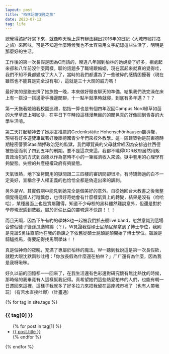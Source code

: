 ```yaml
---
layout: post
title: "柏林記憶復甦之旅"
date: 2023-07-12
tag: life
---
```


>>

總覺得該好好寫下來，就像昨天晚上還有辦法翻出2016年的日記〈大城市咖打掐之旅〉來回味，可是不知道什麼時候我也不太容易用文字紀錄這些生活了，明明是那麼好的生活。

工作後的第一次長假是因為C而請的，睽違八年回到柏林的她蛻變了好多，相處起來卻和八年前沒什麼兩樣。聊的話題多了職場跟婚姻，現在寫起來就真的覺得哇，我們不知不覺都變成了大人了，當時的我們都還為了一些破碎的感情困擾著（現在雖然也不能算是完全沒有啦），這就是三十大關的威力嗎！

最好笑的是跑去擠了她旅館一晚，本來做好徹夜聊天的準備，結果我們洗完澡在床上有一搭沒一搭邊滑手機邊閒聊，十一點半就準時就寢，到底有多年邁？？？

第一天拖著她陪我校園巡禮，掐指一算也是有個四年沒回Campus Nord綠草如茵的大學草皮上喝咖啡，在平日下午時段這樣漫無目的的閒晃真的好像回到青春的大學生活唷。

第二天打起精神去了她朋友推薦的Gedenkstätte Hohenschönhausen聽導覽，現場有好多遊覽車載著好幾團德國青少年們來校外教學。這一區建築物是前東德時期秘密警察Stasi關押政治犯的監獄，我們導覽員的父母就曾經因為安排逃往西德被告密而判了四到五年的刑期。要不是這次來這，我都不曉得DDR政府居然用販賣政治犯的方式到西德以作為當時不小的一筆經濟收入來源。獄中套用的心理學有夠變態。失控的共產極權政府有夠變態。

天氣很熱，地下室拷問用的獄間跟二三四樓的審訊間卻很冷。有時矯飾過的白不一定美好，宣稱合乎人權正義的也恰恰全都是偽造出來的諷刺。

另外是W。其實假期中能見到她完全是個美好的意外。自從她回台大教書之後我整個覺得這個人行蹤飄忽，也很好奇她會有什麼樣氣質上的轉變，結果是沒有（哈哈哈），某種層面上也是實屬難得。知道不少母校的黑料雖然難說意外，但還是對於學界現況感到悲觀，屬於哥倫比亞的靈魂還不快跑！！！

而且天啊，因為下午有約的學妹S也一起被我們抓去聽live band，忽然意識到這場合整個徒子徒孫瓜瓞綿綿（？），W見證我從碩士屁顛屁顛拿到了博士學位，我則是見證S勇往直前地在我的勸諫之下依舊從碩士屁顛屁顛開始了博士學位。雖說是騎驢找馬，得要記得找馬啊學妹！！

真是個神奇的夜晚，充滿了專屬於柏林的魔法。W一聽到我說這是第一次長假欸，就瞪大眼沈默兩秒吐槽：「你放長假為什麼還在柏林？」ㄏㄏ還有為什麼，因為我是我呀啾咪。

好久以前的回憶都一一回來了，在我生活還有色彩還對研究懷有無比熱忱的時候，那時候的我畢竟有人這樣幫我記得。真希望她們這些熱愛柏林的人們，也能有朝一日遷回來這裡，這樣子我就多了好多拉力來把我留在這座城市裡了（也有人帶我玩）（有苦水直接吐爆）（計畫通）


>>

{% for tag in site.tags %}
  <h3>{{ tag[0] }}</h3>
  <ul>
    {% for post in tag[1] %}
      <li><a href="{{ post.url }}">{{ post.title }}</a></li>
    {% endfor %}
  </ul>
{% endfor %}
